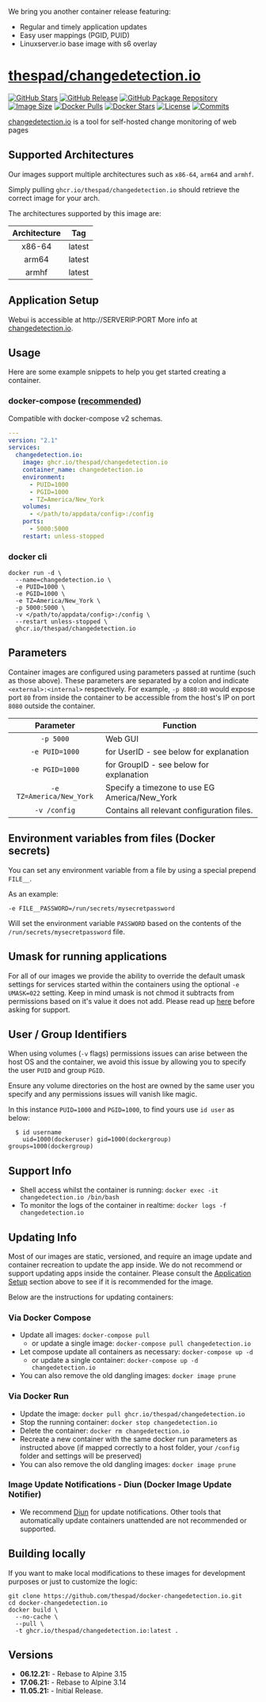 We bring you another container release featuring:

* Regular and timely application updates
* Easy user mappings (PGID, PUID)
* Linuxserver.io base image with s6 overlay

# [thespad/changedetection.io](https://github.com/thespad/docker-changedetection.io)

[![GitHub Stars](https://img.shields.io/github/stars/thespad/docker-changedetection.io.svg?color=94398d&labelColor=555555&logoColor=ffffff&style=for-the-badge&logo=github)](https://github.com/thespad/docker-changedetection.io)
[![GitHub Release](https://img.shields.io/github/release/thespad/docker-changedetection.io.svg?color=94398d&labelColor=555555&logoColor=ffffff&style=for-the-badge&logo=github)](https://github.com/thespad/docker-changedetection.io/releases)
[![GitHub Package Repository](https://img.shields.io/static/v1.svg?color=94398d&labelColor=555555&logoColor=ffffff&style=for-the-badge&label=thespad&message=GitHub%20Package&logo=github)](https://github.com/thespad/docker-changedetection.io/packages)
[![Image Size](https://img.shields.io/docker/image-size/thespad/changedetection.io/latest?color=94398d&labelColor=555555&logoColor=ffffff&style=for-the-badge&label=Size)](#)
[![Docker Pulls](https://img.shields.io/docker/pulls/thespad/changedetection.io.svg?color=94398d&labelColor=555555&logoColor=ffffff&style=for-the-badge&label=pulls&logo=docker)](https://hub.docker.com/r/thespad/changedetection.io)
[![Docker Stars](https://img.shields.io/docker/stars/thespad/changedetection.io.svg?color=94398d&labelColor=555555&logoColor=ffffff&style=for-the-badge&label=stars&logo=docker)](https://hub.docker.com/r/thespad/changedetection.io)
[![License](https://img.shields.io/github/license/thespad/docker-changedetection.io?color=94398d&logo=Github&logoColor=ffffff&style=for-the-badge)](#)
[![Commits](https://img.shields.io/github/commits-since/thespad/docker-changedetection.io/latest?color=94398d&include_prereleases&logo=github&style=for-the-badge)](#)

[changedetection.io](https://github.com/dgtlmoon/changedetection.io) is a tool for self-hosted change monitoring of web pages

## Supported Architectures

Our images support multiple architectures such as `x86-64`, `arm64` and `armhf`.

Simply pulling `ghcr.io/thespad/changedetection.io` should retrieve the correct image for your arch.

The architectures supported by this image are:

| Architecture | Tag |
| :----: | --- |
| x86-64 | latest |
| arm64 | latest |
| armhf | latest |

## Application Setup

Webui is accessible at http://SERVERIP:PORT
More info at [changedetection.io](https://github.com/dgtlmoon/changedetection.io).

## Usage

Here are some example snippets to help you get started creating a container.

### docker-compose ([recommended](https://docs.linuxserver.io/general/docker-compose))

Compatible with docker-compose v2 schemas.

```yaml
---
version: "2.1"
services:
  changedetection.io:
    image: ghcr.io/thespad/changedetection.io
    container_name: changedetection.io
    environment:
      - PUID=1000
      - PGID=1000
      - TZ=America/New_York
    volumes:
      - </path/to/appdata/config>:/config
    ports:
      - 5000:5000
    restart: unless-stopped
```

### docker cli

```shell
docker run -d \
  --name=changedetection.io \
  -e PUID=1000 \
  -e PGID=1000 \
  -e TZ=America/New_York \
  -p 5000:5000 \
  -v </path/to/appdata/config>:/config \
  --restart unless-stopped \
  ghcr.io/thespad/changedetection.io
```

## Parameters

Container images are configured using parameters passed at runtime (such as those above). These parameters are separated by a colon and indicate `<external>:<internal>` respectively. For example, `-p 8080:80` would expose port `80` from inside the container to be accessible from the host's IP on port `8080` outside the container.

| Parameter | Function |
| :----: | --- |
| `-p 5000` | Web GUI |
| `-e PUID=1000` | for UserID - see below for explanation |
| `-e PGID=1000` | for GroupID - see below for explanation |
| `-e TZ=America/New_York` | Specify a timezone to use EG America/New_York |
| `-v /config` | Contains all relevant configuration files. |

## Environment variables from files (Docker secrets)

You can set any environment variable from a file by using a special prepend `FILE__`.

As an example:

```shell
-e FILE__PASSWORD=/run/secrets/mysecretpassword
```

Will set the environment variable `PASSWORD` based on the contents of the `/run/secrets/mysecretpassword` file.

## Umask for running applications

For all of our images we provide the ability to override the default umask settings for services started within the containers using the optional `-e UMASK=022` setting.
Keep in mind umask is not chmod it subtracts from permissions based on it's value it does not add. Please read up [here](https://en.wikipedia.org/wiki/Umask) before asking for support.

## User / Group Identifiers

When using volumes (`-v` flags) permissions issues can arise between the host OS and the container, we avoid this issue by allowing you to specify the user `PUID` and group `PGID`.

Ensure any volume directories on the host are owned by the same user you specify and any permissions issues will vanish like magic.

In this instance `PUID=1000` and `PGID=1000`, to find yours use `id user` as below:

```shell
  $ id username
    uid=1000(dockeruser) gid=1000(dockergroup) groups=1000(dockergroup)
```

## Support Info

* Shell access whilst the container is running: `docker exec -it changedetection.io /bin/bash`
* To monitor the logs of the container in realtime: `docker logs -f changedetection.io`

## Updating Info

Most of our images are static, versioned, and require an image update and container recreation to update the app inside. We do not recommend or support updating apps inside the container. Please consult the [Application Setup](#application-setup) section above to see if it is recommended for the image.

Below are the instructions for updating containers:

### Via Docker Compose

* Update all images: `docker-compose pull`
  * or update a single image: `docker-compose pull changedetection.io`
* Let compose update all containers as necessary: `docker-compose up -d`
  * or update a single container: `docker-compose up -d changedetection.io`
* You can also remove the old dangling images: `docker image prune`

### Via Docker Run

* Update the image: `docker pull ghcr.io/thespad/changedetection.io`
* Stop the running container: `docker stop changedetection.io`
* Delete the container: `docker rm changedetection.io`
* Recreate a new container with the same docker run parameters as instructed above (if mapped correctly to a host folder, your `/config` folder and settings will be preserved)
* You can also remove the old dangling images: `docker image prune`

### Image Update Notifications - Diun (Docker Image Update Notifier)

* We recommend [Diun](https://crazymax.dev/diun/) for update notifications. Other tools that automatically update containers unattended are not recommended or supported.

## Building locally

If you want to make local modifications to these images for development purposes or just to customize the logic:

```shell
git clone https://github.com/thespad/docker-changedetection.io.git
cd docker-changedetection.io
docker build \
  --no-cache \
  --pull \
  -t ghcr.io/thespad/changedetection.io:latest .
```

## Versions

* **06.12.21:** - Rebase to Alpine 3.15
* **17.06.21:** - Rebase to Alpine 3.14
* **11.05.21:** - Initial Release.
